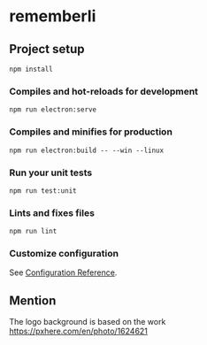 # rememberli

## Project setup
```
npm install
```

### Compiles and hot-reloads for development
```
npm run electron:serve 
```

### Compiles and minifies for production
```
npm run electron:build -- --win --linux
```

### Run your unit tests
```
npm run test:unit
```

### Lints and fixes files
```
npm run lint
```

### Customize configuration
See [Configuration Reference](https://cli.vuejs.org/config/).



## Mention
The logo background is based on the work https://pxhere.com/en/photo/1624621
